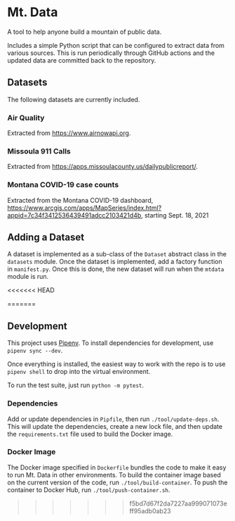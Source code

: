 # Mt. Data

A tool to help anyone build a mountain of public data.

Includes a simple Python script that can be configured to extract data from
various sources. This is run periodically through GitHub actions and the updated
data are committed back to the repository.

## Datasets

The following datasets are currently included.

### Air Quality

Extracted from https://www.airnowapi.org.

### Missoula 911 Calls

Extracted from https://apps.missoulacounty.us/dailypublicreport/.

### Montana COVID-19 case counts

Extracted from the Montana COVID-19 dashboard, https://www.arcgis.com/apps/MapSeries/index.html?appid=7c34f3412536439491adcc2103421d4b, starting Sept. 18, 2021

## Adding a Dataset

A dataset is implemented as a sub-class of the `Dataset` abstract class in the
`datasets` module. Once the dataset is implemented, add a factory function in
`manifest.py`. Once this is done, the new dataset will run when the `mtdata`
module is run.

<<<<<<< HEAD

=======
## Development

This project uses [Pipenv](https://pipenv.pypa.io/en/latest/). To install
dependencies for development, use `pipenv sync --dev`.

Once everything is installed, the easiest way to work with the repo is to
use `pipenv shell` to drop into the virtual environment.

To run the test suite, just run `python -m pytest`.

### Dependencies

Add or update dependencies in `Pipfile`, then run `./tool/update-deps.sh`.
This will update the dependencies, create a new lock file, and then update
the `requirements.txt` file used to build the Docker image.

### Docker Image

The Docker image specified in `Dockerfile` bundles the code to make it easy
to run Mt. Data in other environments. To build the container image based
on the current version of the code, run `./tool/build-container`. To push the
container to Docker Hub, run `./tool/push-container.sh`.
>>>>>>> f5bd7d67f2da7227aa999071073eff95adb0ab23
